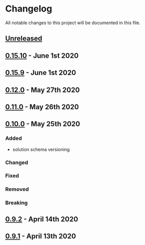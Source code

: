 # Changelog

All notable changes to this project will be documented in this file.

## [Unreleased][HEAD]

## [0.15.10] - June 1st 2020

## [0.15.9] - June 1st 2020

## [0.12.0] - May 27th 2020

## [0.11.0] - May 26th 2020

## [0.10.0] - May 25th 2020

### Added

- solution schema versioning

### Changed
### Fixed
### Removed
### Breaking

## [0.9.2] - April 14th 2020

## [0.9.1] - April 13th 2020

[0.9.1]: https://github.com/Esri/solution.js/compare/a41f3b856898e7fbac679ffb44de1c38f55260e3...v0.9.1 "v0.9.1"
[0.9.2]: https://github.com/Esri/solution.js/compare/v0.9.1...v0.9.2 "v0.9.2"
[0.10.0]: https://github.com/Esri/solution.js/compare/v0.9.2...v0.10.0 "v0.10.0"
[0.11.0]: https://github.com/Esri/solution.js/compare/v0.10.0...v0.11.0 "v0.11.0"
[0.12.0]: https://github.com/Esri/solution.js/compare/v0.11.0...v0.12.0 "v0.12.0"
[0.15.9]: https://github.com/Esri/solution.js/compare/v0.12.0...v0.15.9 "v0.15.9"
[0.15.10]: https://github.com/Esri/solution.js/compare/v0.15.9...v0.15.10 "v0.15.10"
[HEAD]: https://github.com/Esri/solution.js/compare/v0.15.10...HEAD "Unreleased Changes"
